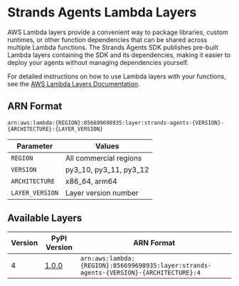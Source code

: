 # Strands Agents Lambda Layers

AWS Lambda layers provide a convenient way to package libraries, custom runtimes, or other function dependencies that can be shared across multiple Lambda functions. The Strands Agents SDK publishes pre-built Lambda layers containing the SDK and its dependencies, making it easier to deploy your agents without managing dependencies yourself.

For detailed instructions on how to use Lambda layers with your functions, see the [AWS Lambda Layers Documentation](https://docs.aws.amazon.com/lambda/latest/dg/configuration-layers.html).

## ARN Format

```
arn:aws:lambda:{REGION}:856699698935:layer:strands-agents-{VERSION}-{ARCHITECTURE}:{LAYER_VERSION}
```

| Parameter | Values |
|-----------|--------|
| `REGION` | All commercial regions |
| `VERSION` | py3_10, py3_11, py3_12 |
| `ARCHITECTURE` | x86_64, arm64 |
| `LAYER_VERSION` | Layer version number |

## Available Layers

<!-- LAYER_TABLE_START -->
| Version | PyPI Version | ARN Format |
|---------|--------------|------------|
| 4 | [1.0.0](https://pypi.org/project/strands-agents/1.0.0) | `arn:aws:lambda:{REGION}:856699698935:layer:strands-agents-{VERSION}-{ARCHITECTURE}:4` |
<!-- LAYER_TABLE_END -->
